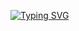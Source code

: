 [![Typing SVG](https://readme-typing-svg.demolab.com?font=Outfit&size=30&pause=990&random=true&width=435&lines=We're+LimitLess)](https://git.io/typing-svg)
